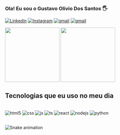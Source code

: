 
### Ola! Eu sou o Gustavo Olivio Dos Santos 🖐️

[![Linkedin](https://img.shields.io/badge/LinkedIn-0077B5?style=for-the-badge&logo=linkedin&logoColor=white)](www.linkedin.com/in/gustavo-dos-santos-a00430236) [![Instagram](https://img.shields.io/badge/Instagram-E4405F?style=for-the-badge&logo=instagram&logoColor=white)](https://www.instagram.com/gusantoss99/) [![gmail](https://img.shields.io/badge/GitHub-100000?style=for-the-badge&logo=github&logoColor=white)](https://github.com/gusantoss99)  [![gmail](https://img.shields.io/badge/Gmail-D14836?style=for-the-badge&logo=gmail&logoColor=white)](mailto:gustavoolivio07@gmail.com) 

<div>
<img height="180em" src="https://github-readme-stats.vercel.app/api?username=gusantoss99&show_icons=true&theme=tokyonight"/>
<img height="180em" src="https://github-readme-stats.vercel.app/api/top-langs/?username=gusantoss99&layout=compact&langs_count=16&theme=tokyonight"/>
</div>

## Tecnologias que eu uso no meu dia 

<div style="display: inline_black"><br>
    <img align="center" alt="html5" src="https://img.shields.io/badge/HTML5-E34F26?style=for-the-badge&logo=html5&logoColor=white"/>
    <img align="center" alt="css" src=https://img.shields.io/badge/CSS3-1572B6?style=for-the-badge&logo=css3&logoColor=white/>
     <img align="center" alt="js" src=https://img.shields.io/badge/JavaScript-F7DF1E?style=for-the-badge&logo=javascript&logoColor=black/>
    <img align="center" alt="ts" src=https://img.shields.io/badge/TypeScript-007ACC?style=for-the-badge&logo=typescript&logoColor=white/>
     <img align="center" alt="react" src=https://img.shields.io/badge/React-20232A?style=for-the-badge&logo=react&logoColor=61DAFB>
     <img align="center" alt="nodejs" src=https://img.shields.io/badge/Node.js-43853D?style=for-the-badge&logo=node.js&logoColor=white/>
     <img align="center" alt="python" src=https://img.shields.io/badge/Python-3776AB?style=for-the-badge&logo=python&logoColor=white/>
</div><br/>

![Snake animation](https://github.com/gusantoss99/gusantoss99/blob/output/github-contribution-grid-snake.svg)
